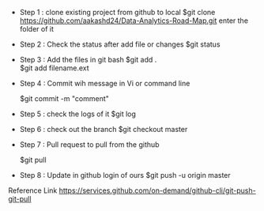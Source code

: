 - Step 1 : clone existing project from github to local
  $git clone https://github.com/aakashd24/Data-Analytics-Road-Map.git
  enter the folder of it
  
- Step 2 : Check the status after add file or changes 
  $git status

- Step 3 : Add the files in git bash
  $git add .            
  $git add filename.ext

- Step 4 : Commit wih message in Vi or command line

  $git commit -m "comment"
  
- Step 5 : check the logs of it
  $git log

- Step 6 : check out the branch
  $git checkout master
  
- Step 7 : Pull request to pull from the github

  $git pull
  
- Step 8 : Update in github login of ours
  $git push -u origin master

Reference Link
https://services.github.com/on-demand/github-cli/git-push-git-pull
